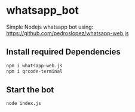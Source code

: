# whatsapp_bot

Simple Nodejs whatsapp bot using:
https://github.com/pedroslopez/whatsapp-web.js


## Install required Dependencies
```sh
npm i whatsapp-web.js
npm i qrcode-terminal
```

## Start the bot
```sh
node index.js
```

